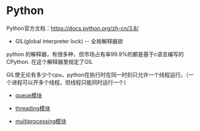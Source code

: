 # Python

Python官方文档：https://docs.python.org/zh-cn/3.8/

+ GIL(global interpreter lock) -- 全局解释器锁

python 的解释器，有很多种，但市场占有率99.9%的都是基于c语言编写的CPython.  在这个解释器里规定了GIL

GIL使无论有多少个cpu，python在执行时在同一时刻只允许一个线程运行。（一个进程可以开多个线程，但线程只能同时运行一个）

+ [queue模块](queue模块.md)

+ [threading模块](threading模块.md)

+ [multiprocessing模块](multiprocessing模块.md)
